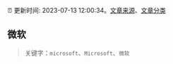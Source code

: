 :alarm_clock: 更新时间: 2023-07-13 12:00:34。[文章来源](/README.md)、[文章分类](/TAGS.md)

## 微软


> 关键字：`microsoft`、`Microsoft`、`微软`



